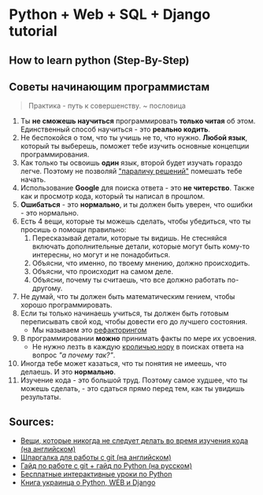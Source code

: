 # Python + Web + SQL + Django tutorial

## How to learn python (Step-By-Step)

## Советы начинающим программистам
> Практика - путь к совершенству. ~ пословица
1. Ты **не сможешь научиться** программировать **только читая** об этом. Единственный способ научиться - это **реально кодить**. 
2. Не беспокойся о том, что ты учишь не то, что нужно. **Любой язык**, который ты выберешь, поможет тебе изучить основные концепции программирования.
3. Как только ты освоишь **один** язык, второй будет изучать гораздо легче. Поэтому не позволяй ["параличу решений"](https://mind-practice.com/paralichanaliza) помешать тебе начать.
4. Использование **Google** для поиска ответа - это **не читерство**. Также как и просмотр кода, который ты написал в прошлом. 
5. **Ошибаться** - это **нормально**, и ты должен быть уверен, что ошибки - это нормально.
6. Есть 4 вещи, которые ты можешь сделать, чтобы убедиться, что ты просишь о помощи правильно:
   1. Пересказывай детали, которые ты видишь. Не стесняйся включать дополнительные детали, которые могут быть кому-то интересны, но могут и не понадобиться. 
   2. Объясни, что именно, по твоему мнению, должно происходить. 
   3. Объясни, что происходит на самом деле. 
   4. Объясни, почему ты считаешь, что все должно работать по-другому.
7. Не думай, что ты должен быть математическим гением, чтобы хорошо программировать.
8. Если ты только начинаешь учиться, ты должен быть готовым переписывать свой код, чтобы довести его до лучшего состояния.
   * Мы называем это [рефакторингом](https://ru.wikipedia.org/wiki/%D0%A0%D0%B5%D1%84%D0%B0%D0%BA%D1%82%D0%BE%D1%80%D0%B8%D0%BD%D0%B3)
9. В программировании **можно** принимать факты по мере их усвоения. 
   * Не нужно лезть в каждую [кроличью нору](https://ru.wikipedia.org/wiki/%D0%9A%D1%80%D0%BE%D0%BB%D0%B8%D1%87%D1%8C%D1%8F_%D0%BD%D0%BE%D1%80%D0%B0_%D0%B2%D0%B8%D0%BA%D0%B8) в поисках ответа на вопрос _"а почему так?"_.
10. Иногда тебе может казаться, что ты понятия не имеешь, что делаешь. И это **нормально**.
11. Изучение кода - это большой труд. Поэтому самое худшее, что ты можешь сделать, - это сдаться прямо перед тем, как ты увидишь результаты. 

## Sources:
* [Вещи, которые никогда не следует делать во время изучения кода (на английском)](http://blog.thefirehoseproject.com/posts/the-14-things-you-should-never-do-while-learning-to-code/)
* [Шпаргалка для работы с git (на английском)](https://training.github.com/downloads/ru/github-git-cheat-sheet/)
* [Гайд по работе с git + гайд по Python (на русском)](https://pyneng.readthedocs.io/ru/latest/book/02_git_github/git_basics.html)
* [Бесплатные интерактивные уроки по Python](https://ru.code-basics.com/languages/python)
* [Книга украинца о Python, WEB и Django](https://github.com/AndreyBulezyuk/Django-3-Book)